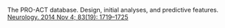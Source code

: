 The PRO-ACT database. 
Design, initial analyses, and predictive features. 
[Neurology. 2014 Nov 4; 83(19): 1719–1725](https://www.ncbi.nlm.nih.gov/pmc/articles/PMC4239834/)


